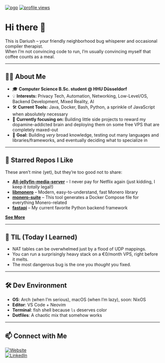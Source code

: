[![pgp](https://img.shields.io/badge/pgp-0xD47CC705-313131?style=flat&labelColor=545454&color=313131)](https://github.com/devDariush.gpg)
[![profile views](https://komarev.com/ghpvc/?username=devDariush&style=flat&color=313131&label=views)](https://github.com/devDariush)
# Hi there 👋
This is Dariush – your friendly neighborhood bug whisperer and occasional compiler therapist.  
When I’m not convincing code to run, I’m usually convincing myself that coffee counts as a meal.

---

## 🧑‍💻 About Me
- 🎓 **Computer Science B.Sc. student @ HHU Düsseldorf**
- 💡 **Interests:** Privacy Tech, Automation, Networking, Low-Level/OS, Backend Development, Mixed Reality, AI  
- 🛠 **Current Tools:** Java, Docker, Bash, Python, a sprinkle of JavaScript when absolutely necessary  
- 🧠 **Currently focusing on:** Building little side projects to reward my dopamine-addicted brain and deploying them on some free VPS that are completely maxed-out  
- 🎯 **Goal:** Building *very* broad knowledge, testing out many languages and libraries/frameworks, and eventually deciding what to specialize in

---

## 🌟 Starred Repos I Like
These aren’t mine (yet), but they’re too good not to share:  
- [**All-jellyfin-media-server**](https://github.com/Morzomb/All-jellyfin-media-server) – I never pay for Netflix again (just kidding, I keep it *totally* legal!)
- [**libmonero**](https://github.com/monerobuilders/libmonero) – Modern, easy-to-understand, fast Monero library
- [**monero-suite**](https://github.com/hundehausen/monero-suite) – This tool generates a Docker Compose file for everything Monero-related
- [**fastapi**](https://github.com/tiangolo/fastapi) – My current favorite Python backend framework  

[**See More**](https://github.com/devDariush?tab=stars)

---

## 🧪 TIL (Today I Learned)
- NAT tables can be overwhelmed just by a flood of UDP mappings.  
- You can run a surprisingly heavy stack on a €0/month VPS, right before it melts.  
- The most dangerous bug is the one you *thought* you fixed.

---

## 🛠 Dev Environment
- **OS**: Arch (when I’m serious), macOS (when I’m lazy), soon: NixOS  
- **Editor**: VS Code + Neovim  
- **Terminal**: fish shell because `ls` deserves color  
- **Dotfiles**: A chaotic mix that somehow works
<!--
---

## 📊 GitHub Stats
![GitHub Stats](https://github-readme-stats.vercel.app/api?username=dariush&show_icons=true&theme=tokyonight)  
![Top Languages](https://github-readme-stats.vercel.app/api/top-langs/?username=dariush&layout=compact&theme=tokyonight)
-->
---

## 📫 Connect with Me
[![Website](https://img.shields.io/badge/Website-dariush.dev-blue?style=flat&labelColor=545454&color=313131)](https://dariush.dev)  
[![LinkedIn](https://img.shields.io/badge/LinkedIn-Dariush--Komeili-blue?style=flat&labelColor=545454&color=313131&logo=linkedin)](https://www.linkedin.com/in/dariush-komeili-a44796232)
